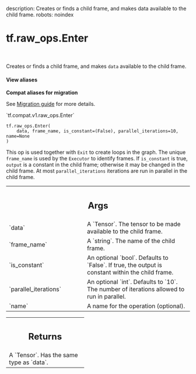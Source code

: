 description: Creates or finds a child frame, and makes data available to the child frame.
robots: noindex

# tf.raw_ops.Enter

<!-- Insert buttons and diff -->

<table class="tfo-notebook-buttons tfo-api nocontent" align="left">

</table>



Creates or finds a child frame, and makes `data` available to the child frame.

<section class="expandable">
  <h4 class="showalways">View aliases</h4>
  <p>
<b>Compat aliases for migration</b>
<p>See
<a href="https://www.tensorflow.org/guide/migrate">Migration guide</a> for
more details.</p>
<p>`tf.compat.v1.raw_ops.Enter`</p>
</p>
</section>

<pre class="devsite-click-to-copy prettyprint lang-py tfo-signature-link">
<code>tf.raw_ops.Enter(
    data, frame_name, is_constant=(False), parallel_iterations=10, name=None
)
</code></pre>



<!-- Placeholder for "Used in" -->

This op is used together with `Exit` to create loops in the graph.
The unique `frame_name` is used by the `Executor` to identify frames. If
`is_constant` is true, `output` is a constant in the child frame; otherwise
it may be changed in the child frame. At most `parallel_iterations` iterations
are run in parallel in the child frame.

<!-- Tabular view -->
 <table class="responsive fixed orange">
<colgroup><col width="214px"><col></colgroup>
<tr><th colspan="2"><h2 class="add-link">Args</h2></th></tr>

<tr>
<td>
`data`
</td>
<td>
A `Tensor`. The tensor to be made available to the child frame.
</td>
</tr><tr>
<td>
`frame_name`
</td>
<td>
A `string`. The name of the child frame.
</td>
</tr><tr>
<td>
`is_constant`
</td>
<td>
An optional `bool`. Defaults to `False`.
If true, the output is constant within the child frame.
</td>
</tr><tr>
<td>
`parallel_iterations`
</td>
<td>
An optional `int`. Defaults to `10`.
The number of iterations allowed to run in parallel.
</td>
</tr><tr>
<td>
`name`
</td>
<td>
A name for the operation (optional).
</td>
</tr>
</table>



<!-- Tabular view -->
 <table class="responsive fixed orange">
<colgroup><col width="214px"><col></colgroup>
<tr><th colspan="2"><h2 class="add-link">Returns</h2></th></tr>
<tr class="alt">
<td colspan="2">
A `Tensor`. Has the same type as `data`.
</td>
</tr>

</table>

